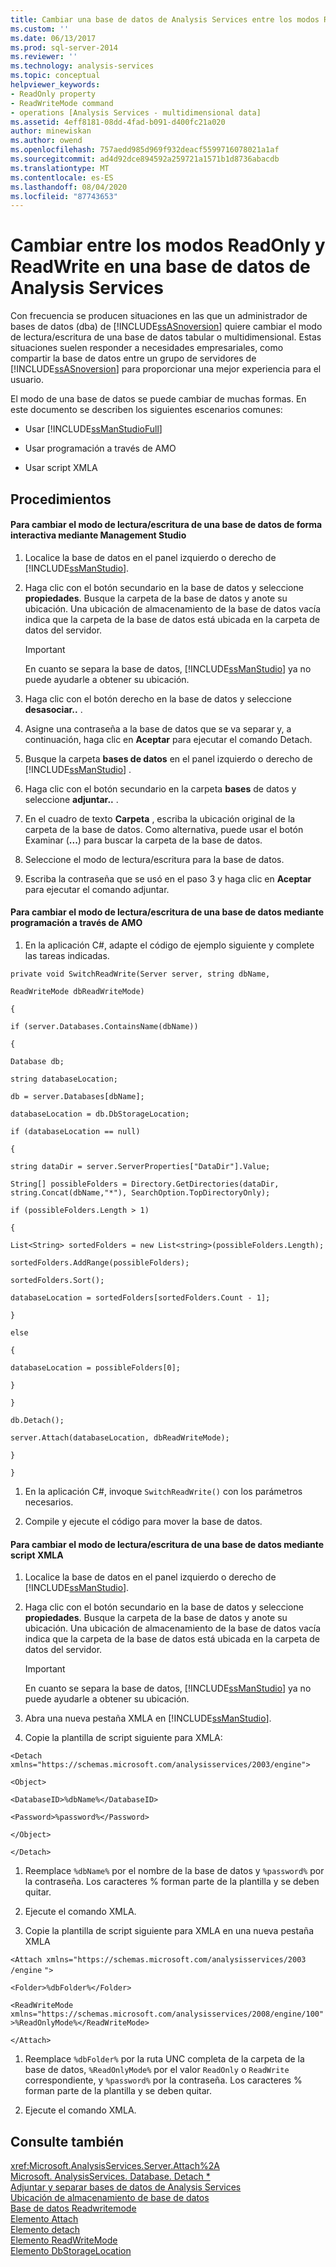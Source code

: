```yaml
---
title: Cambiar una base de datos de Analysis Services entre los modos ReadOnly y ReadWrite | Microsoft Docs
ms.custom: ''
ms.date: 06/13/2017
ms.prod: sql-server-2014
ms.reviewer: ''
ms.technology: analysis-services
ms.topic: conceptual
helpviewer_keywords:
- ReadOnly property
- ReadWriteMode command
- operations [Analysis Services - multidimensional data]
ms.assetid: 4eff8181-08dd-4fad-b091-d400fc21a020
author: minewiskan
ms.author: owend
ms.openlocfilehash: 757aedd985d969f932deacf5599716078021a1af
ms.sourcegitcommit: ad4d92dce894592a259721a1571b1d8736abacdb
ms.translationtype: MT
ms.contentlocale: es-ES
ms.lasthandoff: 08/04/2020
ms.locfileid: "87743653"
---
```

# <a name="switch-an-analysis-services-database-between-readonly-and-readwrite-modes"></a>Cambiar entre los modos ReadOnly y ReadWrite en una base de datos de Analysis Services
  Con frecuencia se producen situaciones en las que un administrador de bases de datos (dba) de [!INCLUDE[ssASnoversion](../../includes/ssasnoversion-md.md)] quiere cambiar el modo de lectura/escritura de una base de datos tabular o multidimensional. Estas situaciones suelen responder a necesidades empresariales, como compartir la base de datos entre un grupo de servidores de [!INCLUDE[ssASnoversion](../../includes/ssasnoversion-md.md)] para proporcionar una mejor experiencia para el usuario.  
  
 El modo de una base de datos se puede cambiar de muchas formas. En este documento se describen los siguientes escenarios comunes:  
  
-   Usar [!INCLUDE[ssManStudioFull](../../includes/ssmanstudiofull-md.md)]  
  
-   Usar programación a través de AMO  
  
-   Usar script XMLA  
  
## <a name="procedures"></a>Procedimientos  
  
#### <a name="to-switch-the-readwrite-mode-of-a-database-interactively-using-management-studio"></a>Para cambiar el modo de lectura/escritura de una base de datos de forma interactiva mediante Management Studio  
  
1.  Localice la base de datos en el panel izquierdo o derecho de [!INCLUDE[ssManStudio](../../includes/ssmanstudio-md.md)].  
  
2.  Haga clic con el botón secundario en la base de datos y seleccione **propiedades**. Busque la carpeta de la base de datos y anote su ubicación. Una ubicación de almacenamiento de la base de datos vacía indica que la carpeta de la base de datos está ubicada en la carpeta de datos del servidor.  
  
    > [!IMPORTANT]  
    >  En cuanto se separa la base de datos, [!INCLUDE[ssManStudio](../../includes/ssmanstudio-md.md)] ya no puede ayudarle a obtener su ubicación.  
  
3.  Haga clic con el botón derecho en la base de datos y seleccione **desasociar..** .  
  
4.  Asigne una contraseña a la base de datos que se va separar y, a continuación, haga clic en **Aceptar** para ejecutar el comando Detach.  
  
5.  Busque la carpeta **bases de datos** en el panel izquierdo o derecho de [!INCLUDE[ssManStudio](../../includes/ssmanstudio-md.md)] .  
  
6.  Haga clic con el botón secundario en la carpeta **bases** de datos y seleccione **adjuntar..** .  
  
7.  En el cuadro de texto **Carpeta** , escriba la ubicación original de la carpeta de la base de datos. Como alternativa, puede usar el botón Examinar (**...**) para buscar la carpeta de la base de datos.  
  
8.  Seleccione el modo de lectura/escritura para la base de datos.  
  
9. Escriba la contraseña que se usó en el paso 3 y haga clic en **Aceptar** para ejecutar el comando adjuntar.  
  
#### <a name="to-switch-the-readwrite-mode-to-a-database-programmatically-using-amo"></a>Para cambiar el modo de lectura/escritura de una base de datos mediante programación a través de AMO  
  
1.  En la aplicación C#, adapte el código de ejemplo siguiente y complete las tareas indicadas.  
  
 `private void SwitchReadWrite(Server server, string dbName,`  
  
 `ReadWriteMode dbReadWriteMode)`  
  
 `{`  
  
 `if (server.Databases.ContainsName(dbName))`  
  
 `{`  
  
 `Database db;`  
  
 `string databaseLocation;`  
  
 `db = server.Databases[dbName];`  
  
 `databaseLocation = db.DbStorageLocation;`  
  
 `if (databaseLocation == null)`  
  
 `{`  
  
 `string dataDir = server.ServerProperties["DataDir"].Value;`  
  
 `String[] possibleFolders = Directory.GetDirectories(dataDir, string.Concat(dbName,"*"), SearchOption.TopDirectoryOnly);`  
  
 `if (possibleFolders.Length > 1)`  
  
 `{`  
  
 `List<String> sortedFolders = new List<string>(possibleFolders.Length);`  
  
 `sortedFolders.AddRange(possibleFolders);`  
  
 `sortedFolders.Sort();`  
  
 `databaseLocation = sortedFolders[sortedFolders.Count - 1];`  
  
 `}`  
  
 `else`  
  
 `{`  
  
 `databaseLocation = possibleFolders[0];`  
  
 `}`  
  
 `}`  
  
 `db.Detach();`  
  
 `server.Attach(databaseLocation, dbReadWriteMode);`  
  
 `}`  
  
 `}`  
  
1.  En la aplicación C#, invoque `SwitchReadWrite()` con los parámetros necesarios.  
  
2.  Compile y ejecute el código para mover la base de datos.  
  
#### <a name="to-switch-the-readwrite-mode-to-a-database-by-script-using-xmla"></a>Para cambiar el modo de lectura/escritura de una base de datos mediante script XMLA  
  
1.  Localice la base de datos en el panel izquierdo o derecho de [!INCLUDE[ssManStudio](../../includes/ssmanstudio-md.md)].  
  
2.  Haga clic con el botón secundario en la base de datos y seleccione **propiedades**. Busque la carpeta de la base de datos y anote su ubicación. Una ubicación de almacenamiento de la base de datos vacía indica que la carpeta de la base de datos está ubicada en la carpeta de datos del servidor.  
  
    > [!IMPORTANT]  
    >  En cuanto se separa la base de datos, [!INCLUDE[ssManStudio](../../includes/ssmanstudio-md.md)] ya no puede ayudarle a obtener su ubicación.  
  
3.  Abra una nueva pestaña XMLA en [!INCLUDE[ssManStudio](../../includes/ssmanstudio-md.md)].  
  
4.  Copie la plantilla de script siguiente para XMLA:  
  
 `<Detach xmlns="https://schemas.microsoft.com/analysisservices/2003/engine">`  
  
 `<Object>`  
  
 `<DatabaseID>%dbName%</DatabaseID>`  
  
 `<Password>%password%</Password>`  
  
 `</Object>`  
  
 `</Detach>`  
  
1.  Reemplace `%dbName%` por el nombre de la base de datos y `%password%` por la contraseña. Los caracteres % forman parte de la plantilla y se deben quitar.  
  
2.  Ejecute el comando XMLA.  
  
3.  Copie la plantilla de script siguiente para XMLA en una nueva pestaña XMLA  
  
 `<Attach xmlns="https://schemas.microsoft.com/analysisservices/2003` `/engine` `">`  
  
 `<Folder>%dbFolder%</Folder>`  
  
 `<ReadWriteMode xmlns="https://schemas.microsoft.com/analysisservices/2008/engine/100">%ReadOnlyMode%</ReadWriteMode>`  
  
 `</Attach>`  
  
1.  Reemplace `%dbFolder%` por la ruta UNC completa de la carpeta de la base de datos, `%ReadOnlyMode%` por el valor `ReadOnly` o `ReadWrite` correspondiente, y `%password%` por la contraseña. Los caracteres % forman parte de la plantilla y se deben quitar.  
  
2.  Ejecute el comando XMLA.  
  
## <a name="see-also"></a>Consulte también  
 <xref:Microsoft.AnalysisServices.Server.Attach%2A>   
 [Microsoft. AnalysisServices. Database. Detach *](/dotnet/api/microsoft.analysisservices.core.database.detach)   
 [Adjuntar y separar bases de datos de Analysis Services](attach-and-detach-analysis-services-databases.md)   
 [Ubicación de almacenamiento de base de datos](database-storage-location.md)   
 [Base de datos Readwritemode](database-readwritemodes.md)   
 [Elemento Attach](https://docs.microsoft.com/bi-reference/xmla/xml-elements-commands/attach-element)   
 [Elemento detach](https://docs.microsoft.com/bi-reference/xmla/xml-elements-commands/detach-element)   
 [Elemento ReadWriteMode](https://docs.microsoft.com/bi-reference/xmla/xml-elements-properties/readwritemode-element)   
 [Elemento DbStorageLocation](https://docs.microsoft.com/bi-reference/xmla/xml-elements-properties/dbstoragelocation-element)  
  
  
